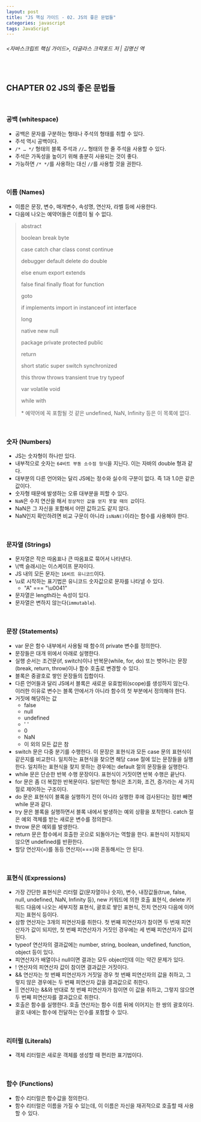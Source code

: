 ```yaml
---
layout: post
title: "JS 핵심 가이드 - 02. JS의 좋은 문법들"
categories: javascript
tags: JavaScript
---
```


###### \<자바스크립트 핵심 가이드>, 더글라스 크락포드 저 | 김명신 역

<br>

## CHAPTER 02 JS의 좋은 문법들

<br>

### 공백 (whitespace)

- 공백은 문자를 구분하는 형태나 주석의 형태를 취할 수 있다.
- 주석 역시 공백이다.
- `/* … */` 형태의 블록 주석과 `//…` 형태의 한 줄 주석을 사용할 수 있다.
- 주석은 가독성을 높이기 위해 충분히 사용되는 것이 좋다.
- 가능하면 `/* */`를 사용하는 대신 `//`를 사용할 것을 권한다.

<br>

### 이름 (Names)

- 이름은 문장, 변수, 매개변수, 속성명, 연산자, 라벨 등에 사용한다.
- 다음에 나오는 예약어들은 이름이 될 수 없다.

> abstract
>
> boolean break byte
>
> case catch char class const continue
>
> debugger default delete do double
>
> else enum export extends
>
> false final finally float for function
>
> goto
>
> if implements import in instanceof int interface
>
> long
>
> native new null
>
> package private protected public
>
> return
>
> short static super switch synchronized
>
> this throw throws transient true try typeof
>
> var volatile void
>
> while with
>
> \* 예약어에 꼭 포함될 것 같은 undefined, NaN, Infinity 등은 이 목록에 없다.

<br>

### 숫자 (Numbers)

- JS는 숫자형이 하나만 있다.
- 내부적으로 숫자는 `64비트 부동 소수점 형식`을 지닌다. 이는 자바의 double 형과 같다.
- 대부분의 다른 언어와는 달리 JS에는 정수와 실수의 구분이 없다. 즉 1과 1.0은 같은 값이다.
- 숫자형 때문에 발생하는 오류 대부분을 피할 수 있다.
- `NaN`은 수치 연산을 해서 `정상적인 값을 얻지 못할 때의 값`이다.
- NaN은 그 자신을 포함해서 어떤 값하고도 같지 않다.
- NaN인지 확인하려면 비교 구문이 아니라 `isNaN()`이라는 함수를 사용해야 한다.

<br>

### 문자열 (Strings)

- 문자열은 작은 따옴표나 큰 따옴표로 묶어서 나타낸다.
- \\(백 슬래시)는 이스케이프 문자이다.
- JS 내의 모든 문자는 `16비트 유니코드`이다.
- \\u로 시작하는 표기법은 유니코드 숫자값으로 문자를 나타낼 수 있다.
  - "A" === "\u0041"
- 문자열은 length라는 속성이 있다.
- 문자열은 변하지 않는다(`immutable`).

<br>

### 문장 (Statements)

- var 문은 함수 내부에서 사용될 때 함수의 private 변수를 정의한다.
- 문장들은 대개 위에서 아래로 실행한다.
- 실행 순서는 조건문(if, switch)이나 반복문(while, for, do) 또는 벗어나는 문장(break, return, throw)이나 함수 호출로 변경할 수 있다.
- 블록은 중괄호로 쌓인 문장들의 집합이다.
- 다른 언어들과 달리 JS에서 블록은 새로운 유효범위(scope)를 생성하지 않는다. 이러한 이유로 변수는 블록 안에서가 아니라 함수의 첫 부분에서 정의해야 한다.
- 거짓에 해당하는 값
  - false
  - null
  - undefined
  - ' '
  - 0
  - NaN
  - 이 외의 모든 값은 참
- switch 문은 다중 분기를 수행한다. 이 문장은 표현식과 모든 case 문의 표현식이 같은지를 비교한다. 일치하는 표현식을 찾으면 해당 case 절에 있는 문장들을 실행한다. 일치하는 표현식을 찾지 못하는 경우에는 default 절의 문장들을 실행한다.
- while 문은 단순한 반복 수행 문장이다. 표현식이 거짓이면 반복 수행은 끝난다.
- for 문은 좀 더 복잡한 반복문이다. 일반적인 형식은 초기화, 조건, 증가라는 세 가지 절로 제어하는 구조이다.
- do 문은 표현식이 블록을 실행하기 전이 아니라 실행한 후에 검사된다는 점만 빼면 while 문과 같다.
- try 문은 블록을 실행하면서 블록 내에서 발생하는 예외 상황을 포착한다. catch 절은 예외 객체를 받는 새로운 변수를 정의한다.
- throw 문은 예외를 발생한다.
- return 문은 함수에서 호출한 곳으로 되돌아가는 역할을 한다. 표현식이 지정되지 않으면 undefined를 반환한다.
- 할당 연산자(=)를 동등 연산자(===)와 혼동해서는 안 된다.

<br>

### 표현식 (Expressions)

- 가장 간단한 표현식은 리터럴 값(문자열이나 숫자), 변수, 내장값들(true, false, null, undefined, NaN, Infinity 등), new 키워드에 의한 호출 표현식, delete 키워드 다음에 나오는 세부지정 표현식, 괄호로 쌓인 표현식, 전치 연산자 다음에 이어지는 표현식 등이다.
- 삼항 연산자는 3개의 피연산자를 취한다. 첫 번째 피연산자가 참이면 두 번재 피연산자가 값이 되지만, 첫 번째 피연산자가 거짓인 경우에는 세 번째 피연산자가 값이 된다.
- typeof 연산자의 결과값에는 number, string, boolean, undefined, function, object 등이 있다.
- 피연산자가 배열이나 null이면 결과는 모두 object인데 이는 약간 문제가 있다.
- ! 연산자의 피연산자 값이 참이면 결과값은 거짓이다.
- && 연산자는 첫 번째 피연산자가 거짓일 경우 첫 번째 피연산자의 값을 취하고, 그렇지 않은 경우에는 두 번째 피연산자 값을 결과값으로 취한다.
- || 연산자는 &&와 반대로 첫 번째 피연산자가 참이면 이 값을 취하고, 그렇지 않으면 두 번째 피연산자를 결과값으로 취한다.
- 호출은 함수를 실행한다. 호출 연산자는 함수 이름 뒤에 이어지는 한 쌍의 괄호이다. 괄호 내에는 함수에 전달하는 인수를 포함할 수 있다.

<br>

### 리터럴 (Literals)

- 객체 리터럴은 새로운 객체를 생성할 때 편리한 표기법이다.

<br>

### 함수 (Functions)

- 함수 리터럴은 함수값을 정의한다.
- 함수 리터럴은 이름을 가질 수 있는데, 이 이름은 자신을 재귀적으로 호출할 때 사용할 수 있다.

<br>